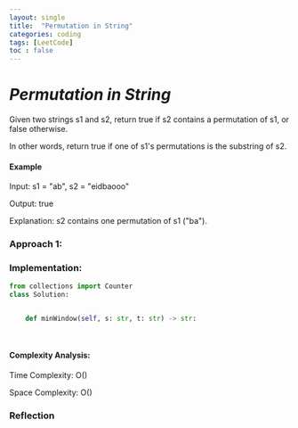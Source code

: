 ```yaml
---
layout: single
title:  "Permutation in String"
categories: coding
tags: [LeetCode]
toc : false
---
```


# *Permutation in String*

Given two strings s1 and s2, return true if s2 contains a permutation of s1, or false otherwise.

In other words, return true if one of s1's permutations is the substring of s2.


#### Example

Input: s1 = "ab", s2 = "eidbaooo"

Output: true

Explanation: s2 contains one permutation of s1 ("ba").


### Approach 1: 




### Implementation:

```python
from collections import Counter
class Solution:


    def minWindow(self, s: str, t: str) -> str:
        
        
```


#### Complexity Analysis:

Time Complexity: O()

Space Complexity: O()


### Reflection


